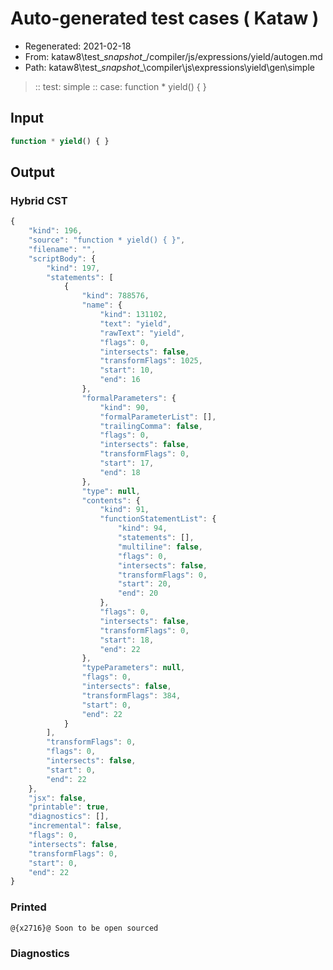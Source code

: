 # Auto-generated test cases ( Kataw )
- Regenerated: 2021-02-18
- From: kataw8\test\__snapshot__/compiler/js/expressions/yield/autogen.md
- Path: kataw8\test\__snapshot__\compiler\js\expressions\yield\gen\simple
> :: test: simple
> :: case: function * yield() { }
## Input

`````js
function * yield() { }
`````

## Output


### Hybrid CST


```javascript
{
    "kind": 196,
    "source": "function * yield() { }",
    "filename": "",
    "scriptBody": {
        "kind": 197,
        "statements": [
            {
                "kind": 788576,
                "name": {
                    "kind": 131102,
                    "text": "yield",
                    "rawText": "yield",
                    "flags": 0,
                    "intersects": false,
                    "transformFlags": 1025,
                    "start": 10,
                    "end": 16
                },
                "formalParameters": {
                    "kind": 90,
                    "formalParameterList": [],
                    "trailingComma": false,
                    "flags": 0,
                    "intersects": false,
                    "transformFlags": 0,
                    "start": 17,
                    "end": 18
                },
                "type": null,
                "contents": {
                    "kind": 91,
                    "functionStatementList": {
                        "kind": 94,
                        "statements": [],
                        "multiline": false,
                        "flags": 0,
                        "intersects": false,
                        "transformFlags": 0,
                        "start": 20,
                        "end": 20
                    },
                    "flags": 0,
                    "intersects": false,
                    "transformFlags": 0,
                    "start": 18,
                    "end": 22
                },
                "typeParameters": null,
                "flags": 0,
                "intersects": false,
                "transformFlags": 384,
                "start": 0,
                "end": 22
            }
        ],
        "transformFlags": 0,
        "flags": 0,
        "intersects": false,
        "start": 0,
        "end": 22
    },
    "jsx": false,
    "printable": true,
    "diagnostics": [],
    "incremental": false,
    "flags": 0,
    "intersects": false,
    "transformFlags": 0,
    "start": 0,
    "end": 22
}
```

### Printed


```javascript
@{x2716}@ Soon to be open sourced
```

### Diagnostics


```javascript

```

